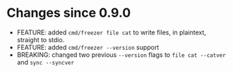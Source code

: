 Changes since 0.9.0
===================

* FEATURE: added `cmd/freezer file cat` to write files, in plaintext, straight to stdio.
* FEATURE: added `cmd/freezer --version` support
* BREAKING: changed two previous `--version` flags to `file cat --catver` and `sync --syncver`
